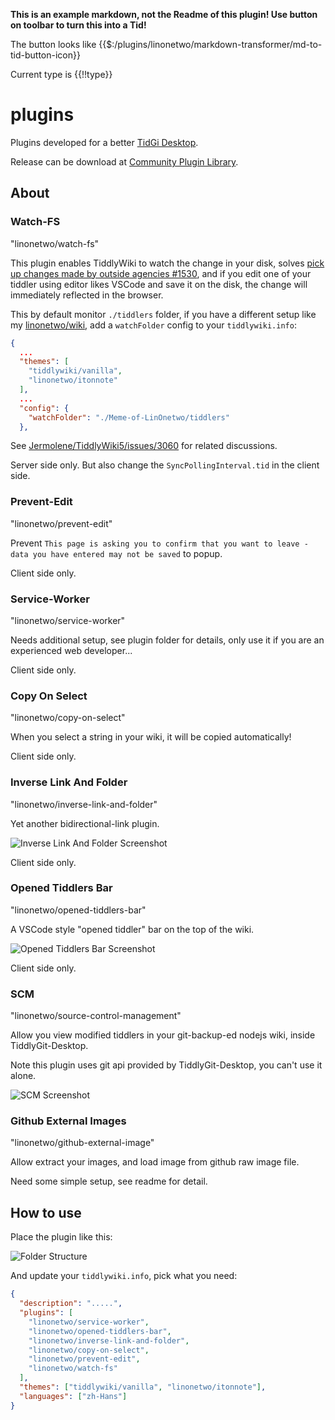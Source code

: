 **This is an example markdown, not the Readme of this plugin! Use button on toolbar to turn this into a Tid!**

The button looks like {{$:/plugins/linonetwo/markdown-transformer/md-to-tid-button-icon}}

Current type is {{!!type}}

# plugins

Plugins developed for a better [TidGi Desktop](https://github.com/tiddly-gittly/TidGi-Desktop).

Release can be download at [Community Plugin Library](https://github.com/tiddly-gittly/TiddlyWiki-CPL).

## About

### Watch-FS

"linonetwo/watch-fs"

This plugin enables TiddlyWiki to watch the change in your disk, solves [pick up changes made by outside agencies #1530](https://github.com/Jermolene/TiddlyWiki5/issues/1530), and if you edit one of your tiddler using editor likes VSCode and save it on the disk, the change will immediately reflected in the browser.

This by default monitor `./tiddlers` folder, if you have a different setup like my [linonetwo/wiki](https://github.com/linonetwo/wiki), add a `watchFolder` config to your `tiddlywiki.info`:

```json
{
  ...
  "themes": [
    "tiddlywiki/vanilla",
    "linonetwo/itonnote"
  ],
  ...
  "config": {
    "watchFolder": "./Meme-of-LinOnetwo/tiddlers"
  },
```

See [Jermolene/TiddlyWiki5/issues/3060](https://github.com/Jermolene/TiddlyWiki5/issues/3060) for related discussions.

Server side only. But also change the `SyncPollingInterval.tid` in the client side.

### Prevent-Edit

"linonetwo/prevent-edit"

Prevent `This page is asking you to confirm that you want to leave - data you have entered may not be saved` to popup.

Client side only.

### Service-Worker

"linonetwo/service-worker"

Needs additional setup, see plugin folder for details, only use it if you are an experienced web developer...

Client side only.

### Copy On Select

"linonetwo/copy-on-select"

When you select a string in your wiki, it will be copied automatically!

Client side only.

### Inverse Link And Folder

"linonetwo/inverse-link-and-folder"

Yet another bidirectional-link plugin.

![Inverse Link And Folder Screenshot](./docs/img/inverse-link-and-folder.png)

Client side only.

### Opened Tiddlers Bar

"linonetwo/opened-tiddlers-bar"

A VSCode style "opened tiddler" bar on the top of the wiki.

![Opened Tiddlers Bar Screenshot](./docs/img/opened-tiddlers-bar.png)

Client side only.

### SCM

"linonetwo/source-control-management"

Allow you view modified tiddlers in your git-backup-ed nodejs wiki, inside TiddlyGit-Desktop.

Note this plugin uses git api provided by TiddlyGit-Desktop, you can't use it alone.

![SCM Screenshot](./docs/img/scm.png)

### Github External Images

"linonetwo/github-external-image"

Allow extract your images, and load image from github raw image file.

Need some simple setup, see readme for detail.

## How to use

Place the plugin like this:

![Folder Structure](./docs/img/folder-structure.png)

And update your `tiddlywiki.info`, pick what you need:

```json
{
  "description": ".....",
  "plugins": [
    "linonetwo/service-worker",
    "linonetwo/opened-tiddlers-bar",
    "linonetwo/inverse-link-and-folder",
    "linonetwo/copy-on-select",
    "linonetwo/prevent-edit",
    "linonetwo/watch-fs"
  ],
  "themes": ["tiddlywiki/vanilla", "linonetwo/itonnote"],
  "languages": ["zh-Hans"]
}
```
